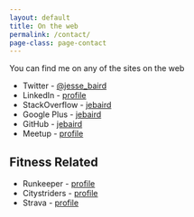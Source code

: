 ```yaml
---
layout: default
title: On the web
permalink: /contact/
page-class: page-contact
---
```


You can find me on any of the sites on the web

* Twitter - [@jesse_baird](https://twitter.com/jesse_baird)
* LinkedIn - [profile](http://www.linkedin.com/profile/view?id=47244555&source=jebaird.com)
* StackOverflow - [jebaird](http://stackoverflow.com/users/63160/jebaird)
* Google Plus - [jebaird](https://plus.google.com/109964193899575032374/posts)
* GitHub - [jebaird](http://github.com/jebaird)
* Meetup - [profile](http://www.meetup.com/iowajs/members/42954292/)

## Fitness Related

* Runkeeper - [profile](http://runkeeper.com/user/jebaird/profile)
* Citystriders - [profile](http://citystrides.com/users/35)
* Strava - [profile](http://www.strava.com/athletes/3704230)


